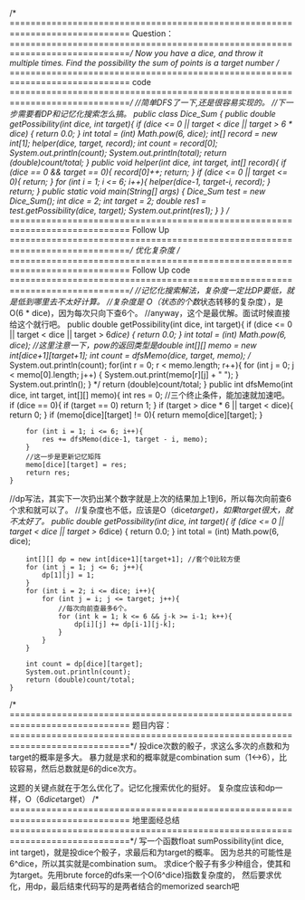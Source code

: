 /* =============================================================================
Question：
=============================================================================*/
Now you have a dice, and throw it multiple times.
Find the possibility the sum of points is a target number
/* =============================================================================
code
=============================================================================*/
//简单DFS了一下,还是很容易实现的。
//下一步需要看DP和记忆化搜索怎么搞。
public class Dice_Sum {
    public double getPossibility(int dice, int target){
        if (dice <= 0 || target < dice || target > 6 * dice) {
            return 0.0;
        }
        int total = (int) Math.pow(6, dice);
        int[] record = new int[1];
        helper(dice, target, record);
        int count = record[0];
        System.out.println(count);
        System.out.println(total);
        return (double)count/total;
    }
    public void helper(int dice, int target, int[] record){
        if (dice == 0 && target == 0){
            record[0]++;
            return;
        }
        if (dice <= 0 || target <= 0){
            return;
        }
        for (int i = 1; i <= 6; i++){
            helper(dice-1, target-i, record);
        }
        return;
    }
    public static void main(String[] args) {
        Dice_Sum test = new Dice_Sum();
        int dice = 2;
        int target = 2;
        double res1 = test.getPossibility(dice, target);
        System.out.print(res1);
    }
}
/* =============================================================================
Follow Up
=============================================================================*/
优化复杂度
/* =============================================================================
Follow Up code
=============================================================================*/
//记忆化搜索解法，复杂度一定比DP要低，就是低到哪里去不太好计算。
//复杂度是 O（状态的个数*状态转移的复杂度），是O(6 * dice)，因为每次只向下查6个。
//anyway，这个是最优解。面试时候直接给这个就行吧。
    public double getPossibility(int dice, int target){
        if (dice <= 0 || target < dice || target > 6*dice) {
            return 0.0;
        }
        int total = (int) Math.pow(6, dice); //这里注意一下，pow的返回类型是double
        int[][] memo = new int[dice+1][target+1];
        int count = dfsMemo(dice, target, memo);
    /*
        System.out.println(count);
        for(int r = 0; r < memo.length; r++){
            for (int j = 0; j < memo[0].length; j++) {
                System.out.print(memo[r][j] + " ");
            }
            System.out.println();
        }
    */
        return (double)count/total;
    }
    public int dfsMemo(int dice, int target, int[][] memo){
        int res = 0;
        //三个终止条件，能加速就加速吧。
        if (dice == 0){
            if (target == 0) return 1;
        }
        if (target > dice * 6 || target < dice){
            return 0;
        }
        if (memo[dice][target] != 0){
            return memo[dice][target];
        }

        for (int i = 1; i <= 6; i++){
            res += dfsMemo(dice-1, target - i, memo);
        }
        //这一步是更新记忆矩阵
        memo[dice][target] = res;
        return res;
    }
//dp写法，其实下一次扔出某个数字就是上次的结果加上1到6，所以每次向前查6个求和就可以了。
//复杂度也不低，应该是O（dice*target)，如果target很大，就不太好了。
    public double getPossibility(int dice, int target){
        if (dice <= 0 || target < dice || target > 6*dice) {
            return 0.0;
        }
        int total = (int) Math.pow(6, dice);

        int[][] dp = new int[dice+1][target+1]; //套个0比较方便
        for (int j = 1; j <= 6; j++){
            dp[1][j] = 1;
        }
        for (int i = 2; i <= dice; i++){
            for (int j = i; j <= target; j++){
                //每次向前查最多6个。
                for (int k = 1; k <= 6 && j-k >= i-1; k++){
                    dp[i][j] += dp[i-1][j-k];
                }
            }
        }

        int count = dp[dice][target];
        System.out.println(count);
        return (double)count/total;
    }

/* =============================================================================
题目内容：
=============================================================================*/
投dice次数的骰子，求这么多次的点数和为target的概率是多大。
暴力就是求和的概率就是combination sum（1<->6），比较容易，然后总数就是6的dice次方。

这题的关键点就在于怎么优化了。记忆化搜索优化的挺好。
复杂度应该和dp一样，O（6*dice*target）
/* =============================================================================
地里面经总结
=============================================================================*/
写一个函数float sumPossibility(int dice, int target)，就是投dice个骰子，求最后和为target的概率。
因为总共的可能性是6^dice，所以其实就是combination sum。
求dice个骰子有多少种组合，使其和为target。先用brute force的dfs来一个O(6^dice)指数复杂度的，
然后要求优化，用dp，最后结束代码写的是两者结合的memorized search吧